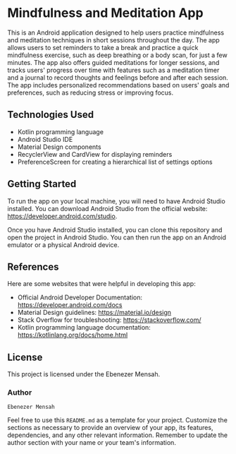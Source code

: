# Mindfulness and Meditation App
This is an Android application designed to help users practice mindfulness and meditation techniques in short sessions throughout the day. The app allows users to set reminders to take a break and practice a quick mindfulness exercise, such as deep breathing or a body scan, for just a few minutes. The app also offers guided meditations for longer sessions, and tracks users' progress over time with features such as a meditation timer and a journal to record thoughts and feelings before and after each session. The app includes personalized recommendations based on users' goals and preferences, such as reducing stress or improving focus.

## Technologies Used
- Kotlin programming language
- Android Studio IDE
- Material Design components
- RecyclerView and CardView for displaying reminders
- PreferenceScreen for creating a hierarchical list of settings options

## Getting Started
To run the app on your local machine, you will need to have Android Studio installed. You can download Android Studio from the official website: https://developer.android.com/studio.

Once you have Android Studio installed, you can clone this repository and open the project in Android Studio. You can then run the app on an Android emulator or a physical Android device.

## References
Here are some websites that were helpful in developing this app:

- Official Android Developer Documentation: https://developer.android.com/docs
- Material Design guidelines: https://material.io/design
- Stack Overflow for troubleshooting: https://stackoverflow.com/
- Kotlin programming language documentation: https://kotlinlang.org/docs/home.html

## License
This project is licensed under the Ebenezer Mensah.

### Author
`Ebenezer Mensah`

Feel free to use this `README.md` as a template for your project. Customize the sections as necessary to provide an overview of your app, its features, dependencies, and any other relevant information. Remember to update the author section with your name or your team's information.